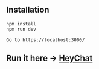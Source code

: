 ## Installation

```
npm install
npm run dev

Go to https://localhost:3000/
```
## Run it here -> <a href="https://heyychat.herokuapp.com/">HeyChat</a>

